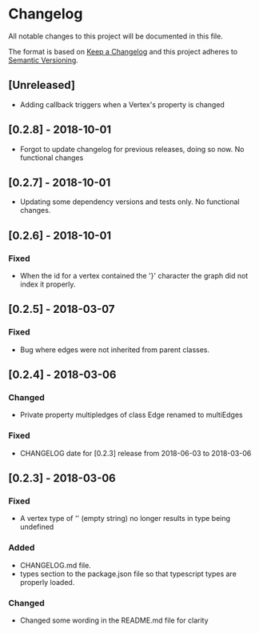 # Changelog

All notable changes to this project will be documented in this file.

The format is based on [Keep a Changelog](http://keepachangelog.com/en/1.0.0/)
and this project adheres to [Semantic Versioning](http://semver.org/spec/v2.0.0.html).

## [Unreleased]
- Adding callback triggers when a Vertex's property is changed

## [0.2.8] - 2018-10-01
- Forgot to update changelog for previous releases, doing so now. No functional changes

## [0.2.7] - 2018-10-01
- Updating some dependency versions and tests only. No functional changes.

## [0.2.6] - 2018-10-01
### Fixed
- When the id for a vertex contained the '}' character the graph did not index it properly.


## [0.2.5] - 2018-03-07
### Fixed
- Bug where edges were not inherited from parent classes.

## [0.2.4] - 2018-03-06
### Changed
- Private property multipledges of class Edge renamed to multiEdges

### Fixed
- CHANGELOG date for [0.2.3] release from 2018-06-03 to 2018-03-06


## [0.2.3] - 2018-03-06
### Fixed
- A vertex type of '' (empty string) no longer results in type being undefined

### Added
- CHANGELOG.md file.
- types section to the package.json file so that typescript types are properly loaded.

### Changed
- Changed some wording in the README.md file for clarity

